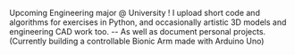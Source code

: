Upcoming Engineering major @ University !
I upload short code and algorithms for exercises in Python, and occasionally artistic 3D models and engineering CAD work too.
-- As well as document personal projects. (Currently building a controllable Bionic Arm made with Arduino Uno)
